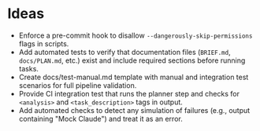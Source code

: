 # Ideas

- Enforce a pre-commit hook to disallow `--dangerously-skip-permissions` flags in scripts.
- Add automated tests to verify that documentation files (`BRIEF.md`, `docs/PLAN.md`, etc.) exist and include required sections before running tasks.
- Create docs/test-manual.md template with manual and integration test scenarios for full pipeline validation.
- Provide CI integration test that runs the planner step and checks for `<analysis>` and `<task_description>` tags in output.
- Add automated checks to detect any simulation of failures (e.g., output containing "Mock Claude") and treat it as an error.